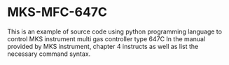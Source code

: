 # MKS-MFC-647C

This is an example of source code using python programming language to control MKS instrument multi gas controller type 647C 
In the manual provided by MKS instrument, chapter 4 instructs as well as list the necessary command syntax.

